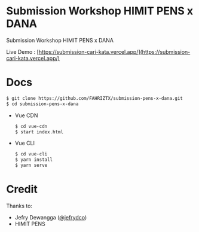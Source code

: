# Submission Workshop HIMIT PENS x DANA
Submission Workshop HIMIT PENS x DANA

Live Demo : [https://submission-cari-kata.vercel.app/](https://submission-cari-kata.vercel.app/)

# Docs

  ```sh
  $ git clone https://github.com/FAHRIZTX/submission-pens-x-dana.git
  $ cd submission-pens-x-dana
  ```

- Vue CDN
  ```sh
  $ cd vue-cdn
  $ start index.html
  ```
 
- Vue CLI
  ```sh
  $ cd vue-cli
  $ yarn install
  $ yarn serve
  ```
  
# Credit
Thanks to:
- Jefry Dewangga ([@jefrydco](https://github.com/jefrydco))
- HIMIT PENS
  
